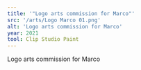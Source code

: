 ```yaml
---
title: '"Logo arts commission for Marco"'
src: '/arts/Logo Marco 01.png'
alt: 'Logo arts commission for Marco'
year: 2021
tool: Clip Studio Paint
---
```


Logo arts commission for Marco
